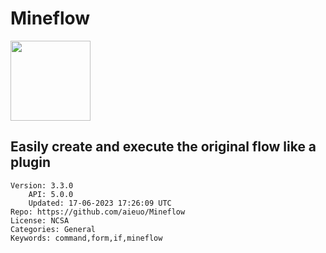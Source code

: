 # Mineflow
<img src="https://raw.githubusercontent.com/aieuo/Mineflow/dec011a46d701912f851d45406349e615621c69a/icon.png" width="128" height="128" />

## Easily create and execute the original flow like a plugin
```properties
Version: 3.3.0
    API: 5.0.0
    Updated: 17-06-2023 17:26:09 UTC
Repo: https://github.com/aieuo/Mineflow
License: NCSA
Categories: General
Keywords: command,form,if,mineflow
```
